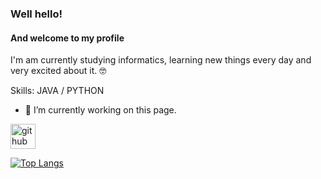 ### Well hello! 
#### And welcome to my profile
I'm am currently studying informatics, learning new things every day and very excited about it. 🤓

Skills: JAVA / PYTHON

- 🔭 I’m currently working on this page. 


[<img src='https://cdn.jsdelivr.net/npm/simple-icons@3.0.1/icons/github.svg' alt='github' height='40'>](https://github.com/damianthium)  

[![Top Langs](https://github-readme-stats.vercel.app/api/top-langs/?username=damianthium)](https://github.com/anuraghazra/github-readme-stats)




<!---
damZer0/damZer0 is a ✨ special ✨ repository because its `README.md` (this file) appears on your GitHub profile.
You can click the Preview link to take a look at your changes.
--->
